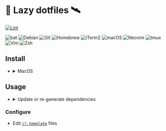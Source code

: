 # 🐾 Lazy dotfiles 🛰️

[![Lint](https://github.com/Surgo/dotfiles/actions/workflows/lint_commit.yml/badge.svg)](https://github.com/Surgo/dotfiles/actions/workflows/lint_commit.yml)

<!-- https://badges.pages.dev/ -->

![bat](https://img.shields.io/badge/bat-31369E?logo=bat&logoColor=fff&style=flat)
![Debian](https://img.shields.io/badge/Debian-A81D33?logo=debian&logoColor=fff&style=flat)
![Git](https://img.shields.io/badge/Git-F05032?logo=git&logoColor=fff&style=flat)
![Homebrew](https://img.shields.io/badge/Homebrew-FBB040?logo=homebrew&logoColor=fff&style=flat)
![iTerm2](https://img.shields.io/badge/iTerm2-000?logo=iterm2&logoColor=fff&style=flat)
![macOS](https://img.shields.io/badge/macOS-000?logo=macos&logoColor=fff&style=flat)
![Neovim](https://img.shields.io/badge/Neovim-57A143?logo=neovim&logoColor=fff&style=flat)
![tmux](https://img.shields.io/badge/tmux-1BB91F?logo=tmux&logoColor=fff&style=flat)
![Vim](https://img.shields.io/badge/Vim-019733?logo=vim&logoColor=fff&style=flat)
![Zsh](https://img.shields.io/badge/Zsh-F15A24?logo=zsh&logoColor=fff&style=flat)

## Install

- <details>
  <summary>MacOS</summary>

  ```sh
  # Install Xcode command line tools
  xcode-select --install

  # Clone the repository
  cd "${HOME}"
  git init --initial-branch=main
  git remote add origin git@github.com:Surgo/dotfiles.git
  git pull origin main
  git submodule update --init --recursive

  # Run the bootstrap script
  ~/.bin/init.sh
  ```

  </details>

## Usage

- <details>
  <summary>Update or re-generate dependencies</summary>

  ```sh
  ~/.bin/update.sh
  ```

  </details>

### Configure

- Edit [`\*.template`](https://github.com/search?q=repo%3ASurgo%2Fdotfiles+path%3A*.template&type=code) files
